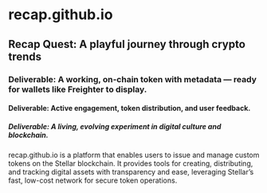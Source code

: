 # recap.github.io
## Recap Quest: A playful journey through crypto trends
### Deliverable: A working, on-chain token with metadata — ready for wallets like Freighter to display. 
#### Deliverable: Active engagement, token distribution, and user feedback.
##### Deliverable: A living, evolving experiment in digital culture and blockchain.
    
recap.github.io is a platform that enables users to issue and manage custom tokens on the Stellar blockchain. It provides tools for creating, distributing, and tracking digital assets with transparency and ease, leveraging Stellar’s fast, low-cost network for secure token operations.

